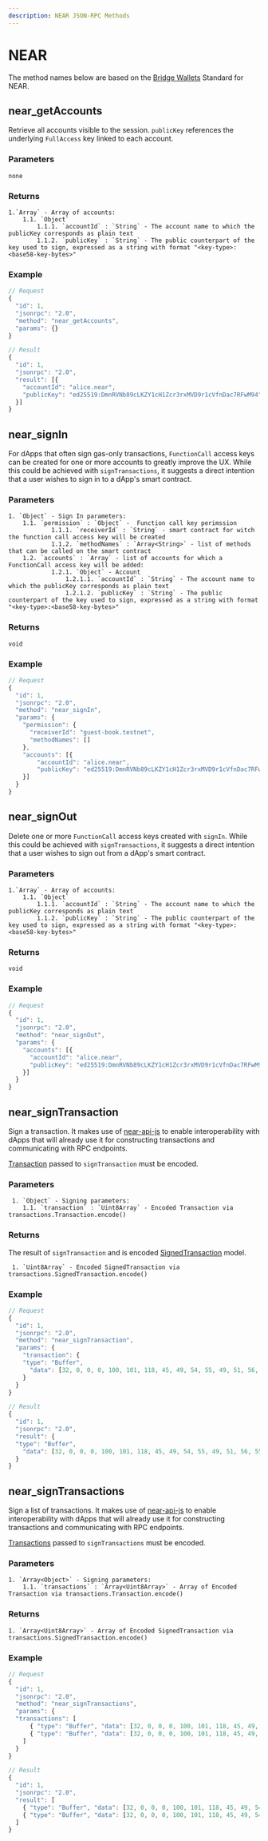 ```yaml
---
description: NEAR JSON-RPC Methods
---
```


# NEAR

The method names below are based on the [Bridge Wallets](https://github.com/near/NEPs/blob/master/specs/Standards/Wallets/BridgeWallets.md#) Standard for NEAR.

## near_getAccounts

Retrieve all accounts visible to the session. `publicKey` references the underlying `FullAccess` key linked to each account.

### Parameters

    none

### Returns

    1.`Array` - Array of accounts:
        1.1. `Object`
            1.1.1. `accountId` : `String` - The account name to which the publicKey corresponds as plain text
            1.1.2. `publicKey` : `String` - The public counterpart of the key used to sign, expressed as a string with format "<key-type>:<base58-key-bytes>"

### Example

```javascript
// Request
{
  "id": 1,
  "jsonrpc": "2.0",
  "method": "near_getAccounts",
  "params": {}
}

// Result
{
  "id": 1,
  "jsonrpc": "2.0",
  "result": [{
    "accountId": "alice.near",
    "publicKey": "ed25519:DmnRVNb89cLKZY1cH1Zcr3rxMVD9r1cVfnDac7RFwM94"
  }]
}
```

## near_signIn

For dApps that often sign gas-only transactions, `FunctionCall` access keys can be created for one or more accounts to greatly improve the UX. While this could be achieved with `signTransactions`, it suggests a direct intention that a user wishes to sign in to a dApp's smart contract.

### Parameters

    1. `Object` - Sign In parameters:
    	1.1. `permission` : `Object` -  Function call key perimssion
                1.1.1. `receiverId` : `String` - smart contract for witch the function call access key will be created
                1.1.2. `methodNames` : `Array<String>` - list of methods that can be called on the smart contract
    	1.2. `accounts` : `Array` - list of accounts for which a FunctionCall access key will be added:
                1.2.1. `Object` - Account
                    1.2.1.1. `accountId` : `String` - The account name to which the publicKey corresponds as plain text
                    1.2.1.2. `publicKey` : `String` - The public counterpart of the key used to sign, expressed as a string with format "<key-type>:<base58-key-bytes>"
### Returns

    void

### Example

```javascript
// Request
{
  "id": 1,
  "jsonrpc": "2.0",
  "method": "near_signIn",
  "params": {
    "permission": {
      "receiverId": "guest-book.testnet",
      "methodNames": []
    },
    "accounts": [{
        "accountId": "alice.near",
        "publicKey": "ed25519:DmnRVNb89cLKZY1cH1Zcr3rxMVD9r1cVfnDac7RFwM94"
    }]
  }
}

```

## near_signOut

Delete one or more `FunctionCall` access keys created with `signIn`. While this could be achieved with `signTransactions`, it suggests a direct intention that a user wishes to sign out from a dApp's smart contract.

### Parameters

    1.`Array` - Array of accounts:
        1.1. `Object`
            1.1.1. `accountId` : `String` - The account name to which the publicKey corresponds as plain text
            1.1.2. `publicKey` : `String` - The public counterpart of the key used to sign, expressed as a string with format "<key-type>:<base58-key-bytes>"


### Returns

    void

### Example

```javascript
// Request
{
  "id": 1,
  "jsonrpc": "2.0",
  "method": "near_signOut",
  "params": {
    "accounts": [{
      "accountId": "alice.near",
      "publicKey": "ed25519:DmnRVNb89cLKZY1cH1Zcr3rxMVD9r1cVfnDac7RFwM94"
    }]
  }
}
```

## near_signTransaction

Sign a transaction. It makes use of [near-api-js](https://github.com/near/near-api-js) to enable interoperability with dApps that will already use it for constructing transactions and communicating with RPC endpoints.  

[Transaction](https://nomicon.io/RuntimeSpec/Transactions) passed to `signTransaction`  must be encoded.
### Parameters

     1. `Object` - Signing parameters:
    	1.1. `transaction` : `Uint8Array` - Encoded Transaction via transactions.Transaction.encode()

### Returns
The result of `signTransaction` and is encoded [SignedTransaction](https://nomicon.io/RuntimeSpec/Transactions#signed-transaction) model.
    
     1. `Uint8Array` - Encoded SignedTransaction via transactions.SignedTransaction.encode()
    
### Example

```javascript
// Request
{
  "id": 1,
  "jsonrpc": "2.0",
  "method": "near_signTransaction",
  "params": {
    "transaction": {
    "type": "Buffer",
      "data": [32, 0, 0, 0, 100, 101, 118, 45, 49, 54, 55, 49, 51, 56, 55, 51, 57, 56 ...]
    }
  }
}

// Result
{
  "id": 1,
  "jsonrpc": "2.0",
  "result": {
  "type": "Buffer",
    "data": [32, 0, 0, 0, 100, 101, 118, 45, 49, 54, 55, 49, 51, 56, 55, 51, 57, 56 ...]
  }
}
```

## near_signTransactions

Sign a list of transactions. It makes use of [near-api-js](https://github.com/near/near-api-js) to enable interoperability with dApps that will already use it for constructing transactions and communicating with RPC endpoints.

[Transactions](https://nomicon.io/RuntimeSpec/Transactions) passed to `signTransactions` must be encoded.

### Parameters

    1. `Array<Object>` - Signing parameters:
    	1.1. `transactions` : `Array<Uint8Array>` - Array of Encoded Transaction via transactions.Transaction.encode()

### Returns

    1. `Array<Uint8Array>` - Array of Encoded SignedTransaction via transactions.SignedTransaction.encode()


### Example

```javascript
// Request
{
  "id": 1,
  "jsonrpc": "2.0",
  "method": "near_signTransactions",
  "params": {
  "transactions": [
      { "type": "Buffer", "data": [32, 0, 0, 0, 100, 101, 118, 45, 49, 54, 55, 49, 53, 52, 49, 55, 56, 57, 51, 50 ...] },
      { "type": "Buffer", "data": [32, 0, 0, 0, 100, 101, 118, 45, 49, 54, 55, 49, 53, 52, 49, 55, 56, 57, 51, 50 ...] }
    ]
  }
}

// Result
{
  "id": 1,
  "jsonrpc": "2.0",
  "result": [
    { "type": "Buffer", "data": [32, 0, 0, 0, 100, 101, 118, 45, 49, 54, 55, 49, 53, 52, 49, 55, 56, 57, 51, 50 ...] },
    { "type": "Buffer", "data": [32, 0, 0, 0, 100, 101, 118, 45, 49, 54, 55, 49, 53, 52, 49, 55, 56, 57, 51, 50 ...] }
  ]
}

```

